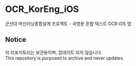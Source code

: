 # OCR_KorEng_iOS
군산대 머신러닝종합설계 프로젝트 - 국영문 혼합 텍스트 OCR iOS 앱

## Notice
이 리포지토리는 보관용이며, 업데이트 되지 않습니다.  
This repository is purposed to archive and never updates.